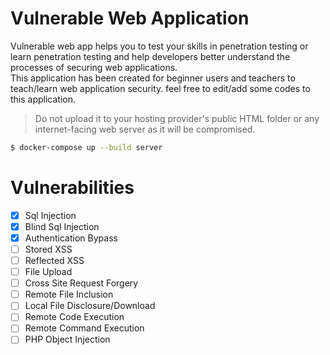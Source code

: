 # Vulnerable Web Application

Vulnerable web app helps you to test your skills in penetration testing or learn penetration testing and help developers better understand the processes of securing web applications.<br>
This application has been created for beginner users and teachers to teach/learn web application security. feel free to edit/add some codes to this application.<br>
> Do not upload it to your hosting provider's public HTML folder or any internet-facing web server as it will be compromised. 

```sh
$ docker-compose up --build server
```

# Vulnerabilities
- [x] Sql Injection
- [x] Blind Sql Injection
- [x] Authentication Bypass
- [ ] Stored XSS
- [ ] Reflected XSS 
- [ ] File Upload
- [ ] Cross Site Request Forgery
- [ ] Remote File Inclusion</a>
- [ ] Local File Disclosure/Download
- [ ] Remote Code Execution
- [ ] Remote Command Execution
- [ ] PHP Object Injection